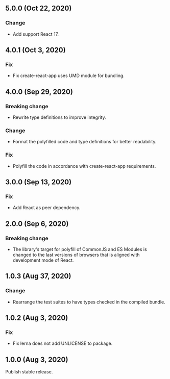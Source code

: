 ## 5.0.0 (Oct 22, 2020)

### Change

- Add support React 17.

## 4.0.1 (Oct 3, 2020)

### Fix

- Fix create-react-app uses UMD module for bundling.

## 4.0.0 (Sep 29, 2020)

### Breaking change

- Rewrite type definitions to improve integrity.

### Change

- Format the polyfilled code and type definitions for better readability.

### Fix

- Polyfill the code in accordance with create-react-app requirements.

## 3.0.0 (Sep 13, 2020)

### Fix

- Add React as peer dependency.

## 2.0.0 (Sep 6, 2020)

### Breaking change

- The library's target for polyfill of CommonJS and ES Modules is changed to the last versions of
  browsers that is aligned with development mode of React.

## 1.0.3 (Aug 37, 2020)

### Change

- Rearrange the test suites to have types checked in the compiled bundle.

## 1.0.2 (Aug 3, 2020)

### Fix

- Fix lerna does not add UNLICENSE to package.

## 1.0.0 (Aug 3, 2020)

Publish stable release.
